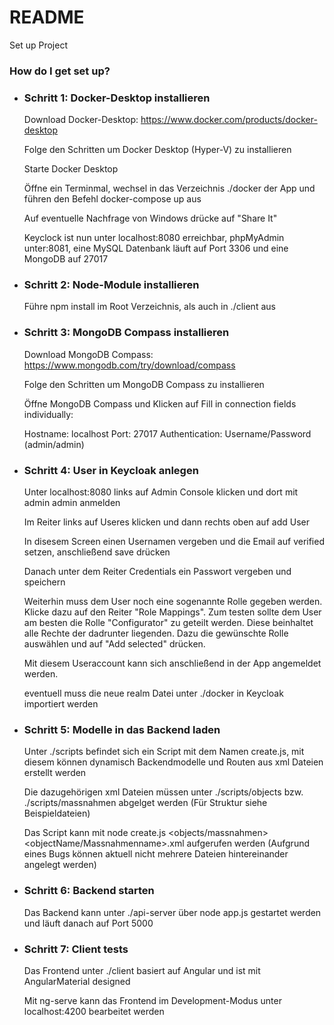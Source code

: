 # README #

Set up Project

### How do I get set up? ###

* ### Schritt 1: Docker-Desktop installieren ###
    
    Download Docker-Desktop: https://www.docker.com/products/docker-desktop

    Folge den Schritten um Docker Desktop (Hyper-V) zu installieren

    Starte Docker Desktop

    Öffne ein Terminmal, wechsel in das Verzeichnis ./docker der App und führen den Befehl docker-compose up aus

    Auf eventuelle Nachfrage von Windows drücke auf "Share It"

    Keyclock ist nun unter localhost:8080 erreichbar, phpMyAdmin unter:8081, eine MySQL Datenbank läuft auf Port 3306 und eine MongoDB auf 27017

* ### Schritt 2: Node-Module installieren ###

    Führe npm install im Root Verzeichnis, als auch in ./client aus

* ### Schritt 3: MongoDB Compass installieren ### 

    Download MongoDB Compass: https://www.mongodb.com/try/download/compass

    Folge den Schritten um MongoDB Compass zu installieren

    Öffne MongoDB Compass und Klicken auf Fill in connection fields individually:

    Hostname: localhost
    Port: 27017
    Authentication: Username/Password (admin/admin)

* ### Schritt 4: User in Keycloak anlegen ###

    Unter localhost:8080 links auf Admin Console klicken und dort mit admin admin anmelden

    Im Reiter links auf Useres klicken und dann rechts oben auf add User

    In disesem Screen einen Usernamen vergeben und die Email auf verified setzen, anschließend save drücken

    Danach unter dem Reiter Credentials ein Passwort vergeben und speichern
    
    Weiterhin muss dem User noch eine sogenannte Rolle gegeben werden. Klicke dazu auf den Reiter "Role Mappings".
    Zum testen sollte dem User am besten die Rolle "Configurator" zu geteilt werden. 
    Diese beinhaltet alle Rechte der dadrunter liegenden. Dazu die gewünschte Rolle auswählen und auf "Add selected" drücken. 

    Mit diesem Useraccount kann sich anschließend in der App angemeldet werden. 

    eventuell muss die neue realm Datei unter ./docker in Keycloak importiert werden

* ### Schritt 5: Modelle in das Backend laden ###

    Unter ./scripts befindet sich ein Script mit dem Namen create.js, mit diesem können dynamisch Backendmodelle und Routen aus xml Dateien erstellt werden

    Die dazugehörigen xml Dateien müssen unter ./scripts/objects bzw. ./scripts/massnahmen abgelget werden (Für Struktur siehe Beispieldateien)

    Das Script kann mit node create.js <objects/massnahmen> <objectName/Massnahmenname>.xml aufgerufen werden (Aufgrund eines Bugs können aktuell nicht mehrere Dateien hintereinander angelegt werden)

* ### Schritt 6: Backend starten ###

    Das Backend kann unter ./api-server über node app.js gestartet werden und läuft danach auf Port 5000
    
* ### Schritt 7: Client tests ###

    Das Frontend unter ./client basiert auf Angular und ist mit AngularMaterial designed 

    Mit ng-serve kann das Frontend im Development-Modus unter localhost:4200 bearbeitet werden
